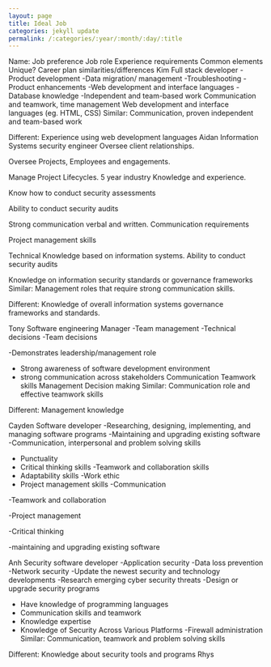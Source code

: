 ```yaml
---
layout: page
title: Ideal Job
categories: jekyll update
permalink: /:categories/:year/:month/:day/:title
---
```


Name:
Job preference
Job role
Experience requirements
Common elements
Unique?
Career plan similarities/differences
Kim
Full stack developer
-Product development
-Data migration/ management
-Troubleshooting
-Product enhancements
-Web development and interface languages
-Database knowledge
-Independent and team-based work
Communication and teamwork, time management
Web development and interface languages (eg. HTML, CSS)
Similar:
Communication, proven independent and team-based work

Different:
Experience using web development languages
Aidan
Information Systems security engineer
Oversee client relationships.

Oversee Projects, Employees and engagements.

Manage Project Lifecycles.
5 year industry Knowledge and experience.

Know how to conduct security assessments

Ability to conduct security audits

Strong
communication verbal and written.
Communication requirements

Project management skills

Technical Knowledge based on information systems.
Ability to conduct security audits

Knowledge on information security standards or governance frameworks
Similar:
Management roles that require strong communication skills.


Different:
Knowledge of overall information systems governance frameworks and standards.


Tony
Software engineering
Manager
-Team management
-Technical decisions
-Team decisions


-Demonstrates  leadership/management role
- Strong awareness of software development environment
- strong communication across stakeholders
Communication
Teamwork skills
Management
Decision making
Similar:
Communication role and effective teamwork skills

Different:
Management knowledge



Cayden
Software
developer
-Researching, designing, implementing, and managing software programs
-Maintaining and upgrading existing software
-Communication,
interpersonal and problem solving skills
- Punctuality
- Critical thinking skills
-Teamwork and collaboration skills
- Adaptability skills
-Work ethic
- Project management skills
-Communication

-Teamwork and collaboration

-Project management


-Critical thinking

-maintaining and upgrading existing software


Anh
Security software developer
-Application security
-Data loss prevention
-Network security
-Update the newest security and technology developments
-Research emerging cyber security threats
-Design or upgrade security programs
- Have knowledge of programming languages
- Communication skills and teamwork
- Knowledge expertise
- Knowledge of Security Across Various Platforms
-Firewall administration
Similar:
Communication, teamwork and problem solving skills

Different:
Knowledge about security tools and programs
Rhys

